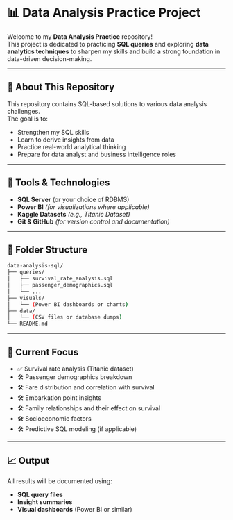 
# 📊 Data Analysis Practice Project

Welcome to my **Data Analysis Practice** repository!  
This project is dedicated to practicing **SQL queries** and exploring **data analytics techniques** to sharpen my skills and build a strong foundation in data-driven decision-making.

---

## 🧠 About This Repository

This repository contains SQL-based solutions to various data analysis challenges.  
The goal is to:
- Strengthen my SQL skills
- Learn to derive insights from data
- Practice real-world analytical thinking
- Prepare for data analyst and business intelligence roles

---

## 🔧 Tools & Technologies

- **SQL Server** (or your choice of RDBMS)
- **Power BI** *(for visualizations where applicable)*
- **Kaggle Datasets** *(e.g., Titanic Dataset)*
- **Git & GitHub** *(for version control and documentation)*

---

## 📂 Folder Structure

```bash
data-analysis-sql/
├── queries/
│   ├── survival_rate_analysis.sql
│   ├── passenger_demographics.sql
│   └── ...
├── visuals/
│   └── (Power BI dashboards or charts)
├── data/
│   └── (CSV files or database dumps)
└── README.md
```

---

## 🚀 Current Focus

- ✅ Survival rate analysis (Titanic dataset)
- 🛠️ Passenger demographics breakdown
- 🛠️ Fare distribution and correlation with survival
- 🛠️ Embarkation point insights
- 🛠️ Family relationships and their effect on survival
- 🛠️ Socioeconomic factors
- 🛠️ Predictive SQL modeling (if applicable)

---

## 📈 Output

All results will be documented using:
- **SQL query files**
- **Insight summaries**
- **Visual dashboards** (Power BI or similar)


